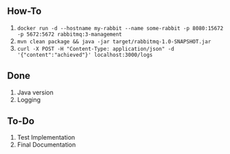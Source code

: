 ## How-To
1. `docker run -d --hostname my-rabbit --name some-rabbit -p 8080:15672 -p 5672:5672 rabbitmq:3-management`
2. `mvn clean package && java -jar target/rabbitmq-1.0-SNAPSHOT.jar`
3. `curl -X POST -H "Content-Type: application/json" -d '{"content":"achieved"}' localhost:3000/logs`

## Done
1. Java version
1. Logging

## To-Do
1. Test Implementation
1. Final Documentation